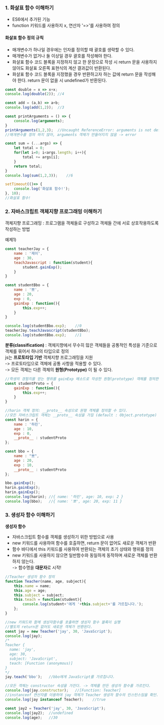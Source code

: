 ### 1. 화살표 함수 이해하기
- ES6에서 추가된 기능
- function 키워드를 사용하지 x, 연산자 '=>'를 사용하여 정의

#### 화살표 함수 정의 규칙
- 매개변수가 하나일 경우에는 인자를 정의할 때 괄호를 생략할 수 있다.
- 매개변수가 없거나 둘 이상일 경우 괄호를 작성해야 한다.
- 화살표 함수 코드 블록을 지정하지 않고 한 문장으로 작성 시 return 문을 사용하지 않아도 화살표 오른쪽 표현식의 계산 결과값이 반환된다.
- 화살표 함수 코드 블록을 지정했을 경우 반환하고자 하는 값에 return 문을 작성해야 한다. return 문이 없을 시 undefined가 반환된다.
  
```js
const double = x => x+x;
console.log(double(2)); //4

const add = (a,b) => a+b;
console.log(add(1,2));  //3

const printArguments = () => {
    console.log(arguments);
}
printArguments(1,2,3);  //Uncaught ReferenceError: arguments is not defined
//매개변수를 정의 하지 않아, arguments 객체가 만들어지지 않음 -> error

const sum = (...args) => {
    let total = 0;
    for(let i=0; i<args.length; i++){
        total += args[i];
    }
    return total;
}
console.log(sum(1,2,3));    //6

setTimeout(()=> {
    console.log('화살표 함수!');
}, 10);
//화살표 함수!
```


### 2. 자바스크립트 객체지향 프로그래밍 이해하기
객체지향 프로그래밍 : 프로그램을 객체들로 구성하고 객체들 간에 서로 상호작용하도록 작성하는 방법  

예제1)   
```js
const teacherJay = {
    name : '제이',
    age : 30,
    teachJavascript : function(student){
        student.gainExp();
    }
}

const studentBbo = {
    name : '뽀',
    age : 20,
    exp : 0,
    gainExp : function(){
        this.exp++;
    }
}

console.log(studentBbo.exp);    //0
teacherJay.teachJavascript(studentBbo);
console.log(studentBbo.exp);    //1
```
    
**분류(classification)** : 객체지향에서 무수히 많은 객체들을 공통적인 특성을 기준으로 객체를 묶어서 하나의 타입으로 정의    
js는 **프로토타입 기반** 객체지향 프로그래밍을 지원  
-> 프로토타입으로 객체에 공통 사항을 적용할 수 있다.  
-> 모든 객체는 다른 객체의 **원형(Prototype)** 이 될 수 있다.  
 
``` js
//학생의 경험치를 얻는 행위를 gainExp 메소드로 작성한 원형(prototype) 객체를 정의한다.
const studentProto = {
    gainExp : function(){
        this.exp++;
    }
}

//harin 객체 정의: __proto__ 속성으로 원형 객체를 정의할 수 있다.
//모든 자바스크립트 객체는 __proto__ 속성을 가짐 (default : Object.prototype)
const harin = {
    name : '하린',
    age : 10,
    exp : 0,
    __proto__ : studentProto
};

const bbo = {
    name : "뽀",
    age : 20,
    exp : 10,
    __proto__ : studentProto
};

bbo.gainExp();
harin.gainExp();
harin.gainExp();
console.log(harin); //{ name: '하린', age: 10, exp: 2 }
console.log(bbo);   //{ name: '뽀', age: 20, exp: 11 }
```

### 3. 생성자 함수 이해하기
**생성자 함수**  
- 자바스크립트 함수를 객체를 생성하기 위한 방법으로 사용  
- new 키워드를 사용하여 함수를 호출하면, return 문이 없어도 새로운 객체가 반환  
- 함수 바디에서 this 키워드를 사용하여 반환되는 객체의 초기 상태와 행위를 정의  
- new 키워드를 사용하지 않으면 일반함수와 동일하게 동작하며 새로운 객체를 반환하지 않는다.  
  -> 함수명을 **대문자**로 시작! 
  
``` js
//Teacher 생성자 함수 정의
function Teacher(name, age, subject){
    this.name = name;
    this.age = age;
    this.subject = subject;
    this.teach = function(student){
        console.log(student+'에게 '+this.subject+'를 가르칩니다.');
    };
}

//new 키워드와 함께 생성자함수를 호출하면 생성자 함수 블록이 실행 
//별도의 return문 없어도 새로운 객체가 반환된다.
const jay = new Teacher('jay', 30, 'JavaScript');
console.log(jay);
/*
Teacher {
  name: 'jay',
  age: 30,
  subject: 'JavaScript',
  teach: [Function (anonymous)]
}
*/
jay.teach('bbo');   //bbo에게 JavaScript를 가르칩니다.

//모든 객체는 constructor 속성을 가진다. -> 객체를 만든 생성자 함수를 가르킨다.
console.log(jay.constructor);   //[Function: Teacher]
//instanceof 연산자를 이용하여 jay 객체가 Teacher 생성자 함수의 인스턴스임을 확인.
console.log(jay instanceof Teacher);    //true

const jay2 = Teacher('jay', 30, 'JavaScript');
console.log(jay2);  //undefined
console.log(age);   //30
```


